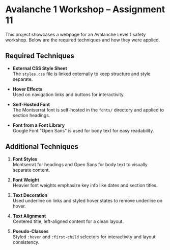 # Avalanche 1 Workshop – Assignment 11

This project showcases a webpage for an Avalanche Level 1 safety workshop. Below are the required techniques and how they were applied.

## Required Techniques

- **External CSS Style Sheet**  
  The `styles.css` file is linked externally to keep structure and style separate.

- **Hover Effects**  
  Used on navigation links and buttons for interactivity.

- **Self-Hosted Font**  
  The Montserrat font is self-hosted in the `fonts/` directory and applied to section headings.

- **Font from a Font Library**  
  Google Font "Open Sans" is used for body text for easy readability.

## Additional Techniques

1. **Font Styles**  
   Montserrat for headings and Open Sans for body text to visually separate content.

2. **Font Weight**  
   Heavier font weights emphasize key info like dates and section titles.

3. **Text Decoration**  
   Used underline on links and styled hover states to remove underline on hover.

4. **Text Alignment**  
   Centered title, left-aligned content for a clean layout.

5. **Pseudo-Classes**  
   Styled `:hover` and `:first-child` selectors for interactivity and layout consistency.

